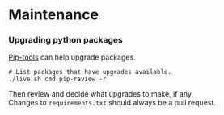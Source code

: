 # Maintenance

### Upgrading python packages

[Pip-tools](https://github.com/nvie/pip-tools) can help upgrade packages.

```
# List packages that have upgrades available.
./live.sh cmd pip-review -r
```

Then review and decide what upgrades to make, if any.<br>
Changes to `requirements.txt` should always be a pull request.
